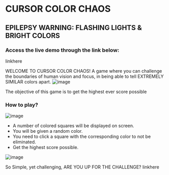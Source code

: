 # CURSOR COLOR CHAOS
## EPILEPSY WARNING: FLASHING LIGHTS & BRIGHT COLORS
### Access the live demo through the link below:
linkhere

WELCOME TO CURSOR COLOR CHAOS!
A game where you can challenge the boundaries of human vision and focus, in being able to tell EXTREMELY SIMILAR colors apart.
![image](https://github.com/user-attachments/assets/a51226b3-04a4-4b49-af5d-dc9750bf9d70)

The objective of this game is to get the highest ever score possible

### How to play?
![image](https://github.com/user-attachments/assets/ebb39c88-e622-4adf-8049-67808d109a61)
- A number of colored squares will be displayed on screen.
- You will be given a random color.
- You need to click a square with the corresponding color to not be eliminated.
- Get the highest score possible.

![image](https://github.com/user-attachments/assets/c41f3bd7-4b72-4d54-890e-40715e7aa8eb)

So Simple, yet challenging, ARE YOU UP FOR THE CHALLENGE?
linkhere
